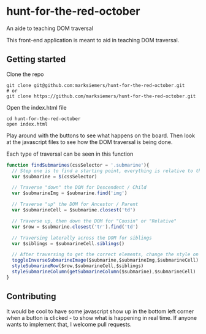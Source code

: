 # hunt-for-the-red-october
An aide to teaching DOM traversal

This front-end application is meant to aid in teaching DOM traversal.

## Getting started
Clone the repo
```
git clone git@github.com:marksiemers/hunt-for-the-red-october.git
# or
git clone https://github.com/marksiemers/hunt-for-the-red-october.git
```
Open the index.html file
```
cd hunt-for-the-red-october
open index.html
```
Play around with the buttons to see what happens on the board. Then look at the javascript files to see how the DOM traversal is being done.

Each type of traversal can be seen in this function
```javascript
function findSubmarines(cssSelector = '.submarine'){
  // Step one is to find a starting point, everything is relative to this
  var $submarine = $(cssSelector)

  // Traverse "down" the DOM for Descendent / Child
  var $submarineImg = $submarine.find('img')

  // Traverse "up" the DOM for Ancestor / Parent
  var $submarineCell = $submarine.closest('td')

  // Traverse up, then down the DOM for "Cousin" or "Relative"
  var $row = $submarine.closest('tr').find('td')

  // Traversing laterally across the DOM for siblings
  var $siblings = $submarineCell.siblings()

  // After traversing to get the correct elements, change the style on the DOM
  toggleInverseSubmarineImage($submarine,$submarineImg,$submarineCell)
  styleSubmarineRow($row,$submarineCell,$siblings)
  styleSubmarineColumn(getSubmarineColumn($submarine),$submarineCell)
}
```
## Contributing
It would be cool to have some javascript show up in the bottom left corner when a button is clicked - to show what is happening in real time. If anyone wants to implement that, I welcome pull requests.
